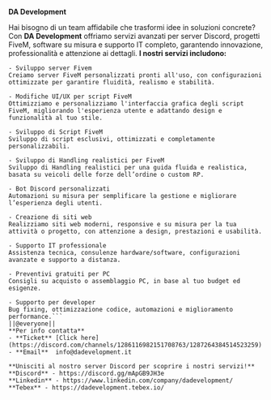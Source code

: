 **DA Development**

Hai bisogno di un team affidabile che trasformi idee in soluzioni concrete?
Con **DA Development** offriamo servizi avanzati per server Discord, progetti FiveM, software su misura e supporto IT completo, garantendo innovazione, professionalità e attenzione ai dettagli.
**I nostri servizi includono:**
```
- Sviluppo server Fivem
Creiamo server FiveM personalizzati pronti all'uso, con configurazioni ottimizzate per garantire fluidità, realismo e stabilità.

- Modifiche UI/UX per script FiveM
Ottimizziamo e personalizziamo l'interfaccia grafica degli script FiveM, migliorando l'esperienza utente e adattando design e funzionalità al tuo stile.

- Sviluppo di Script FiveM
Sviluppo di script esclusivi, ottimizzati e completamente personalizzabili.

- Sviluppo di Handling realistici per FiveM
Sviluppo di Handling realistici per una guida fluida e realistica, basata su veicoli delle forze dell’ordine o custom RP.

- Bot Discord personalizzati
Automazioni su misura per semplificare la gestione e migliorare l’esperienza degli utenti.

- Creazione di siti web
Realizziamo siti web moderni, responsive e su misura per la tua attività o progetto, con attenzione a design, prestazioni e usabilità.

- Supporto IT professionale
Assistenza tecnica, consulenze hardware/software, configurazioni avanzate e supporto a distanza.

- Preventivi gratuiti per PC
Consigli su acquisto o assemblaggio PC, in base al tuo budget ed esigenze.

- Supporto per developer
Bug fixing, ottimizzazione codice, automazioni e miglioramento performance.```
||@everyone||
**Per info contatta**
- **Ticket** [Click here](https://discord.com/channels/1286116982151708763/1287264384514523259)
- **Email**  info@dadevelopment.it

**Unisciti al nostro server Discord per scoprire i nostri servizi!**
**Discord** - https://discord.gg/mApGB9JH3e
**Linkedin** - https://www.linkedin.com/company/dadevelopment/
**Tebex** - https://dadevelopment.tebex.io/
